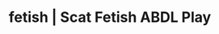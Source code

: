 ---
categories:
- NSFW Art
- Body Positivity
- Mindful Kink
- Sensual Cosplay
- Interactive NSFW
image: /assets/images/1747714155950.jpg
layout: post
schema:
  description: Premium adult content featuring ABDL Play, Scat Fetish. High-quality
    visuals with provocative themes.
  keywords:
  - Immersive Erotica
  - Real Couples
  - Femdom
  - ABDL Play
  - Inclusive Desire
  - Scat Fetish
  name: 1747714155950 | ABDL Play Scat Fetish
  type: VisualArtwork
seo:
  description: Featured content with high-quality ABDL Play, Scat Fetish. HD images
    available.
  keywords: ABDL Play, Scat Fetish
  og_image: /assets/images/1747714155950.jpg
  schema_type: VisualArtwork
tags:
- '#fetish'
- ABDL Play
- Scat Fetish
title: fetish | Scat Fetish ABDL Play
---